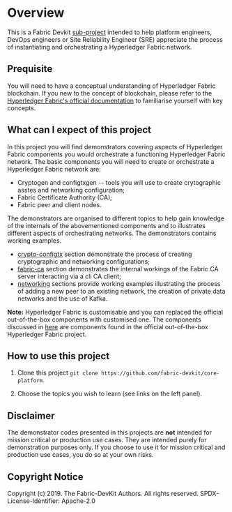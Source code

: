 # Overview

This is a Fabric Devkit [sub-project](https://github.com/fabric-devkit/core-platform) intended to help platform engineers, DevOps engineers or Site Reliability Engineer (SRE) appreciate the process of instantiating and orchestrating a Hyperledger Fabric network.

## Prequisite

You will need to have a conceptual understanding of Hyperledger Fabric blockchain. If you new to the concept of blockchain, please refer to the [Hyperledger Fabric's official documentation](https://hyperledger-fabric.readthedocs.io/en/release-1.4/blockchain.html) to familiarise yourself with key concepts.

## What can I expect of this project

In this project you will find demonstrators covering aspects of Hyperledger Fabric components you would orchestrate a functioning Hyperledger Fabric network. The basic components you will need to create or orchestrate a Hyperledger Fabric network are:

* Cryptogen and configtxgen -- tools you will use to create crytographic asstes and networking configuration;
* Fabric Certificate Authority (CA);
* Fabric peer and client nodes.

The demonstrators are organised to different topics to help gain knowledge of the internals of the abovementioned components and to illustrates different aspects of orchestrating networks. The demonstrators contains working examples.

* [crypto-configtx](https://fabric-devkit.github.io/core-platform/crypto-configtx.html) section demonstrate the process of creating cryptographic and networking configurations;
* [fabric-ca](https://fabric-devkit.github.io/core-platform/fabric-ca.html) section demonstrates the internal workings of the Fabric CA server interacting via a cli CA client;
* [networking](https://fabric-devkit.github.io/core-platform/networks/networks.html) sections provide working examples illustrating the process of adding a new peer to an existing network, the creation of private data networks and the use of Kafka.

**Note:** Hyperledger Fabric is customisable and you can replaced the official out-of-the-box components with customised one. The components discussed in [here](https://github.com/fabric-devkit/core-platform) are components found in the official out-of-the-box Hyperledger Fabric project.

## How to use this project

1. Clone this project `git clone https://github.com/fabric-devkit/core-platform`.

2. Choose the topics you wish to learn (see links on the left panel).

## Disclaimer

The demonstrator codes presented in this projects are **not** intended for mission critical or production use cases. They are intended purely for demonstration purposes only. If you choose to use it for mission critical and production use cases, you do so at your own risks.

## Copyright Notice

Copyright (c) 2019. The Fabric-DevKit Authors. All rights reserved.
SPDX-License-Identifier: Apache-2.0
